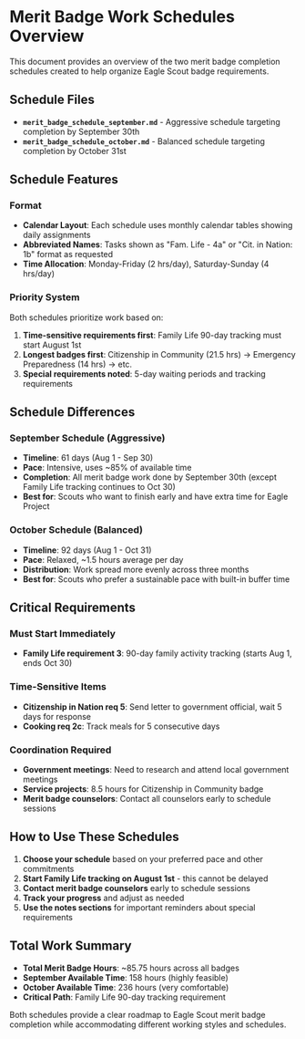 # Merit Badge Work Schedules Overview

This document provides an overview of the two merit badge completion schedules created to help organize Eagle Scout badge requirements.

## Schedule Files

- **`merit_badge_schedule_september.md`** - Aggressive schedule targeting completion by September 30th
- **`merit_badge_schedule_october.md`** - Balanced schedule targeting completion by October 31st

## Schedule Features

### Format
- **Calendar Layout**: Each schedule uses monthly calendar tables showing daily assignments
- **Abbreviated Names**: Tasks shown as "Fam. Life - 4a" or "Cit. in Nation: 1b" format as requested
- **Time Allocation**: Monday-Friday (2 hrs/day), Saturday-Sunday (4 hrs/day)

### Priority System
Both schedules prioritize work based on:
1. **Time-sensitive requirements first**: Family Life 90-day tracking must start August 1st
2. **Longest badges first**: Citizenship in Community (21.5 hrs) → Emergency Preparedness (14 hrs) → etc.
3. **Special requirements noted**: 5-day waiting periods and tracking requirements

## Schedule Differences

### September Schedule (Aggressive)
- **Timeline**: 61 days (Aug 1 - Sep 30)
- **Pace**: Intensive, uses ~85% of available time
- **Completion**: All merit badge work done by September 30th (except Family Life tracking continues to Oct 30)
- **Best for**: Scouts who want to finish early and have extra time for Eagle Project

### October Schedule (Balanced)
- **Timeline**: 92 days (Aug 1 - Oct 31)  
- **Pace**: Relaxed, ~1.5 hours average per day
- **Distribution**: Work spread more evenly across three months
- **Best for**: Scouts who prefer a sustainable pace with built-in buffer time

## Critical Requirements

### Must Start Immediately
- **Family Life requirement 3**: 90-day family activity tracking (starts Aug 1, ends Oct 30)

### Time-Sensitive Items
- **Citizenship in Nation req 5**: Send letter to government official, wait 5 days for response
- **Cooking req 2c**: Track meals for 5 consecutive days

### Coordination Required
- **Government meetings**: Need to research and attend local government meetings
- **Service projects**: 8.5 hours for Citizenship in Community badge
- **Merit badge counselors**: Contact all counselors early to schedule sessions

## How to Use These Schedules

1. **Choose your schedule** based on your preferred pace and other commitments
2. **Start Family Life tracking on August 1st** - this cannot be delayed
3. **Contact merit badge counselors** early to schedule sessions
4. **Track your progress** and adjust as needed
5. **Use the notes sections** for important reminders about special requirements

## Total Work Summary

- **Total Merit Badge Hours**: ~85.75 hours across all badges
- **September Available Time**: 158 hours (highly feasible)
- **October Available Time**: 236 hours (very comfortable)
- **Critical Path**: Family Life 90-day tracking requirement

Both schedules provide a clear roadmap to Eagle Scout merit badge completion while accommodating different working styles and schedules.
